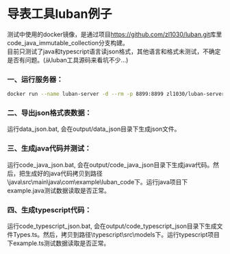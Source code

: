 # 导表工具luban例子

测试中使用的docker镜像，是通过项目<https://github.com/zl1030/luban.git>库里code_java_immutable_collection分支构建。  
目前只测试了java和typescript语言读json格式，其他语言和格式未测试，不确定是否有问题。(从luban工具源码来看坑不少...)

### 一、运行服务器：

```bash
docker run --name luban-server -d --rm -p 8899:8899 zl1030/luban-server:latest 
```

### 二、导出json格式表数据：

运行data_json.bat, 会在output/data_json目录下生成json文件。

### 三、生成java代码并测试：
运行code_java_json.bat, 会在output/code_java_json目录下生成java代码。然后，把生成好的java代码拷贝到路径\java\src\main\java\com\example\luban_code下。运行java项目下example.java测试数据读取是否正常。

### 四、生成typescript代码：
运行code_typescript_json.bat, 会在output/code_typescript_json目录下生成文件Types.ts。然后，拷贝到路径\typescript\src\models下。运行typescript项目下example.ts测试数据读取是否正常。  

